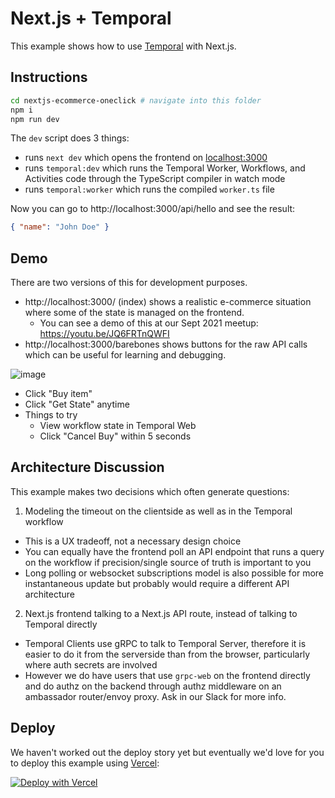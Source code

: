 # Next.js + Temporal

This example shows how to use [Temporal](https://docs.temporal.io/) with Next.js.

## Instructions

```bash
cd nextjs-ecommerce-oneclick # navigate into this folder
npm i
npm run dev
```

The `dev` script does 3 things:

- runs `next dev` which opens the frontend on [localhost:3000](http://localhost:3000)
- runs `temporal:dev` which runs the Temporal Worker, Workflows, and Activities code through the TypeScript compiler in watch mode
- runs `temporal:worker` which runs the compiled `worker.ts` file

Now you can go to http://localhost:3000/api/hello and see the result:

```json
{ "name": "John Doe" }
```

## Demo

There are two versions of this for development purposes.

- http://localhost:3000/ (index) shows a realistic e-commerce situation where some of the state is managed on the frontend.
  - You can see a demo of this at our Sept 2021 meetup: https://youtu.be/JQ6FRTnQWFI
- http://localhost:3000/barebones shows buttons for the raw API calls which can be useful for learning and debugging.

![image](https://user-images.githubusercontent.com/6764957/135000553-6ac7d0b7-d2fb-4901-aee1-73251de33f67.png)

- Click "Buy item"
- Click "Get State" anytime
- Things to try
  - View workflow state in Temporal Web
  - Click "Cancel Buy" within 5 seconds

## Architecture Discussion

This example makes two decisions which often generate questions:

1. Modeling the timeout on the clientside as well as in the Temporal workflow
  - This is a UX tradeoff, not a necessary design choice
  - You can equally have the frontend poll an API endpoint that runs a query on the workflow if precision/single source of truth is important to you
  - Long polling or websocket subscriptions model is also possible for more instantaneous update but probably would require a different API architecture
2. Next.js frontend talking to a Next.js API route, instead of talking to Temporal directly
  - Temporal Clients use gRPC to talk to Temporal Server, therefore it is easier to do it from the serverside than from the browser, particularly where auth secrets are involved
  - However we do have users that use `grpc-web` on the frontend directly and do authz on the backend through authz middleware on an ambassador router/envoy proxy. Ask in our Slack for more info.

## Deploy

We haven't worked out the deploy story yet but eventually we'd love for you to deploy this example using [Vercel](https://vercel.com?utm_source=github&utm_medium=readme&utm_campaign=next-example):

[![Deploy with Vercel](https://vercel.com/button)](https://vercel.com/new/git/external?repository-url=https://github.com/vercel/next.js/tree/canary/examples/with-tailwindcss&project-name=with-tailwindcss&repository-name=with-tailwindcss)
